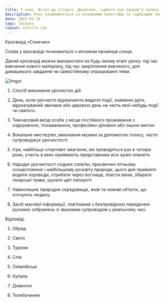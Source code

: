 ```yaml
---
title: 5 клас. Вступ до історії. Дозвілля, турбота про здоров"я колись та тепер
description: Учні ознайомляться із основними поняттями та термінами теми використовуючи кросворд "Сонечко"
date: 2021-01-10
tags: lessons
layout: article.njk
---
```


Кросворд «Сонечко»

 Слова у кросворді починаються з кінчиком промінця сонця. 

Даний кросворд можна використати на будь-якому етапі уроку: під час вивчення нового матеріалу, під час закріплення вивченого, для домашнього завдання чи самостійному опрацюванні теми.

![Imgur](https://i.imgur.com/yt7KQu0.png) 

1. Спосіб виконання урочистих дій

2. День, коли урочисто відзначають видатні події, знаменні дати, відзначуваний звичаєм або церквою день на честь якої-небудь події чи святого.

3. Тимчасовий виїзд особи з місця постійного проживання з оздоровчою, пізнавальною, професійно-діловою або іншою метою

4. Вокальне мистецтво, виконання музики за допомогою голосу, часто супроводжує урочистості.

5. Ігри, найбільші спортивні змагання, які проводяться раз в чотири роки, участь в яких приймають представники всіх країн планети.

6. Народні урочистості східних слов’ян, присвячені літньому сонцестоянню і найбільшому розквіту природи, цього дня прийнято водити хороводи, стрибати через вогнище, плести вінки, збирати лікарські трави, шукати цвіт папороті.

7. Навколишнє природне середовище, живі та неживі об’єкти, що оточують людину.

8. Засіб масової інформації, пов’язаний з безпровідною передачею рухомих зображень зі звуковим супроводом у реальному часі.

 

Відповіді. 

1. Обряд

2. Свято

3. Туризм

4. Спів

5. Олімпійські

6. Купала

7. Довкілля

8. Телебачення

